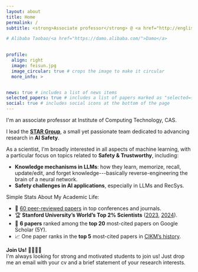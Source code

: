 ```yaml
---
layout: about
title: Home
permalink: /
subtitle: <strong>Associate professor</strong> @ <a href="http://english.ict.cas.cn/">ICT, CAS</a> &nbsp;•&nbsp; <a href="https://ict-star.github.io/">STAR Group</a> &nbsp;•&nbsp; <strong>Previously:</strong> Alibaba ← ICT, CAS ← BIT

# Alibaba Taobao/<a href="https://damo.alibaba.com/">Damo</a>

 
profile:
  align: right
  image: feisun.jpg
  image_circular: true # crops the image to make it circular
  more_info: >


news: true # includes a list of news items
selected_papers: true # includes a list of papers marked as "selected={true}"
social: true # includes social icons at the bottom of the page
---
```



I'm an associate professor at Institute of Computing Technology, CAS.

I lead the [**STAR Group**](https://ict-star.github.io/), a small yet passionate team dedicated to advancing research in **AI Safety**.

As a scientist, I'm broadly interested in all aspects of machine learning, with a particular focus on topics related to **Safety & Trustworthy**, including:

* **Knowledge mechanisms in LLMs**: how they learn, memorize, recall, update/edit, and forget knowledge---basically reverse-engineering the brain of a neural network.
* **Safety challenges in AI applications**, especially in LLMs and RecSys.

Simple Stats About My Academic Life:
* 📝 [60 peer-reviewed papers](https://scholar.google.com/citations?user=OlRxBhcAAAAJ) in top conferences and journals.
* 🏆 **Stanford University’s World’s Top 2% Scientists** ([2023](https://elsevier.digitalcommonsdata.com/datasets/btchxktzyw/6), [2024](https://elsevier.digitalcommonsdata.com/datasets/btchxktzyw/7)).
* 🌟 **6 papers** ranked among the **top 20** most-cited papers on Google Scholar (5Y).
* 📈 One paper ranks in the **top 5** most-cited papers in [CIKM’s history](https://www.semanticscholar.org/venue?name=cikm&sort=total-citations).


**Join Us!** 👩‍💻👨‍💻  
I'm always looking for strong and motivated students to join us! Just drop me an email with your cv and a brief statement of your research interests.  

<!-- On a personal note, I recently became a father to a lovely baby girl and am also raising a playful two-year-old dog. These days, my travels are mostly limited to attending academic conferences 😂. -->



<!-- Now, I'm an associate professor at ICT, CAS. Prior to joining ICT, I was an algorithm expert at Alibaba. I recieved my PhD degree from the CAS Key Lab of Network Data Science and Technology in Institute of Computing Technology, Chinese Academy of Sciences under the supervision of Prof. Jun Xu and Prof. Jiafeng Guo, and Prof. Xueqi Cheng in July 2017. -->

<!-- Our team is focused on solving challenging problems at the intersection of AI x Biotech, building a fully-integrated AI platform for drug discovery.
If this resonates with you, we are actively hiring (full-time + internships)! -->

<!-- I have authored over 60 peer-reviewed publications in top-tier conferences such as ACL, WWW, and NeurIPS, as well as prestigious journals like TOIS and CSUR. Several of my works are recognized as highly cited on Google Scholar, with **6 papers ranking in the top 20 most-cited papers in the past 5 years**. I have also contributed as SPC or PC members over top conferences such as ACL, NeurIPS, ICML, IJCAI, AAAI and the invited reviewer for prestigious journals such as TOIS, TKDE, CSUR. I received the Best Long Paper Mention in RecSys 2019, and was selected by Stanford University as one of the [World’s Top 2% Scientists](https://elsevier.digitalcommonsdata.com/datasets/btchxktzyw/7) in 2023 and 2024. My research interests include NLP and RecSys, particularly in safety issues in these fields. -->

<!-- - BIT (2005-2009, 2009-2012); ICT CAS (2012--2017)
- Three years at **Taobao**, the larget Chinese E-con recommender system (recsys).
- Two years at **Alibaba Damo**, focusing on safety issues in recsys.
- [**60+ publications**](https://scholar.google.com/citations?user=OlRxBhcAAAAJ) in top-tier conferences and journals.
- **6 papers** ranking among the top 20 most-cited papers on Google Scholar (5 years).
- **Best Long Paper Mention** at **RecSys 2019**.
- **Stanford University’s World’s Top 2% Scientists** ([2023](https://elsevier.digitalcommonsdata.com/datasets/btchxktzyw/6), [2024](https://elsevier.digitalcommonsdata.com/datasets/btchxktzyw/7)). -->


